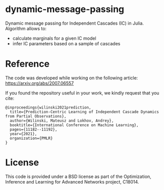 
# dynamic-message-passing

Dynamic message passing for Independent Cascades (IC) in Julia.
Algorithm allows to:
- calculate marginals for a given IC model
- infer IC parameters based on a sample of cascades

# Reference

The code was developed while working on the following article:
https://arxiv.org/abs/2007.06557

If you found the repository useful in your work, we kindly request that you cite:
```
@inproceedings{wilinski2021prediction,
  title={Prediction-Centric Learning of Independent Cascade Dynamics from Partial Observations},
  author={Wilinski, Mateusz and Lokhov, Andrey},
  booktitle={International Conference on Machine Learning},
  pages={11182--11192},
  year={2021},
  organization={PMLR}
}
```

# License

This code is provided under a BSD license as part
of the Optimization, Inference and Learning for
Advanced Networks project, C18014.
